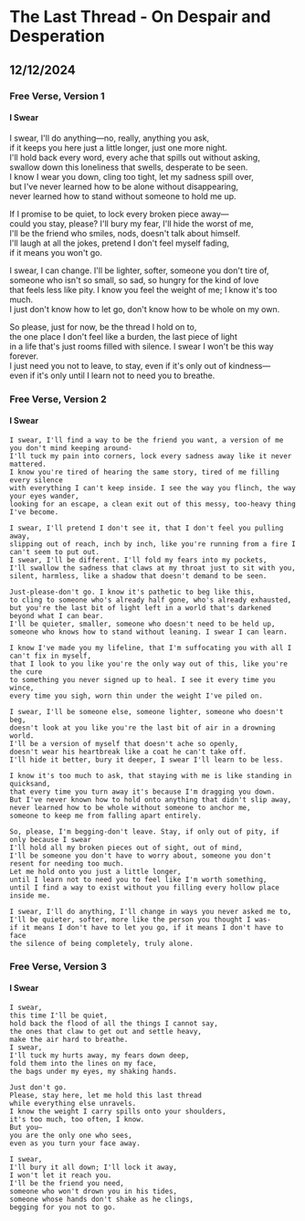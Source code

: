 # The Last Thread - On Despair and Desperation
## 12/12/2024

### Free Verse, Version 1

#### I Swear

I swear, I'll do anything—no, really, anything you ask,  
if it keeps you here just a little longer, just one more night.  
I'll hold back every word, every ache that spills out without asking,  
swallow down this loneliness that swells, desperate to be seen.  
I know I wear you down, cling too tight, let my sadness spill over,  
but I've never learned how to be alone without disappearing,  
never learned how to stand without someone to hold me up.  

If I promise to be quiet, to lock every broken piece away—  
could you stay, please? I'll bury my fear, I'll hide the worst of me,  
I'll be the friend who smiles, nods, doesn't talk about himself.  
I'll laugh at all the jokes, pretend I don't feel myself fading,  
if it means you won't go.  

I swear, I can change. I'll be lighter, softer, someone you don't tire of,  
someone who isn't so small, so sad, so hungry for the kind of love  
that feels less like pity. I know you feel the weight of me; I know it's too much.  
I just don't know how to let go, don't know how to be whole on my own.  

So please, just for now, be the thread I hold on to,  
the one place I don't feel like a burden, the last piece of light  
in a life that's just rooms filled with silence. I swear I won't be this way forever.  
I just need you not to leave, to stay, even if it's only out of kindness—  
even if it's only until I learn not to need you to breathe.  

### Free Verse, Version 2

#### I Swear

```
I swear, I'll find a way to be the friend you want, a version of me you don't mind keeping around-
I'll tuck my pain into corners, lock every sadness away like it never mattered.
I know you're tired of hearing the same story, tired of me filling every silence
with everything I can't keep inside. I see the way you flinch, the way your eyes wander,
looking for an escape, a clean exit out of this messy, too-heavy thing I've become.

I swear, I'll pretend I don't see it, that I don't feel you pulling away,
slipping out of reach, inch by inch, like you're running from a fire I can't seem to put out.
I swear, I'll be different. I'll fold my fears into my pockets,
I'll swallow the sadness that claws at my throat just to sit with you,
silent, harmless, like a shadow that doesn't demand to be seen.

Just-please-don't go. I know it's pathetic to beg like this,
to cling to someone who's already half gone, who's already exhausted,
but you're the last bit of light left in a world that's darkened beyond what I can bear.
I'll be quieter, smaller, someone who doesn't need to be held up,
someone who knows how to stand without leaning. I swear I can learn.

I know I've made you my lifeline, that I'm suffocating you with all I can't fix in myself,
that I look to you like you're the only way out of this, like you're the cure
to something you never signed up to heal. I see it every time you wince,
every time you sigh, worn thin under the weight I've piled on.

I swear, I'll be someone else, someone lighter, someone who doesn't beg,
doesn't look at you like you're the last bit of air in a drowning world.
I'll be a version of myself that doesn't ache so openly,
doesn't wear his heartbreak like a coat he can't take off.
I'll hide it better, bury it deeper, I swear I'll learn to be less.

I know it's too much to ask, that staying with me is like standing in quicksand,
that every time you turn away it's because I'm dragging you down.
But I've never known how to hold onto anything that didn't slip away,
never learned how to be whole without someone to anchor me,
someone to keep me from falling apart entirely.

So, please, I'm begging-don't leave. Stay, if only out of pity, if only because I swear
I'll hold all my broken pieces out of sight, out of mind,
I'll be someone you don't have to worry about, someone you don't resent for needing too much.
Let me hold onto you just a little longer,
until I learn not to need you to feel like I'm worth something,
until I find a way to exist without you filling every hollow place inside me.

I swear, I'll do anything, I'll change in ways you never asked me to,
I'll be quieter, softer, more like the person you thought I was-
if it means I don't have to let you go, if it means I don't have to face
the silence of being completely, truly alone.
```

### Free Verse, Version 3

#### I Swear

```
I swear,
this time I'll be quiet,
hold back the flood of all the things I cannot say,
the ones that claw to get out and settle heavy,
make the air hard to breathe.
I swear,
I'll tuck my hurts away, my fears down deep,
fold them into the lines on my face,
the bags under my eyes, my shaking hands.

Just don't go.
Please, stay here, let me hold this last thread
while everything else unravels.
I know the weight I carry spills onto your shoulders,
it's too much, too often, I know.
But you—
you are the only one who sees,
even as you turn your face away.

I swear,
I'll bury it all down; I'll lock it away,
I won't let it reach you.
I'll be the friend you need,
someone who won't drown you in his tides,
someone whose hands don't shake as he clings,
begging for you not to go.
```
